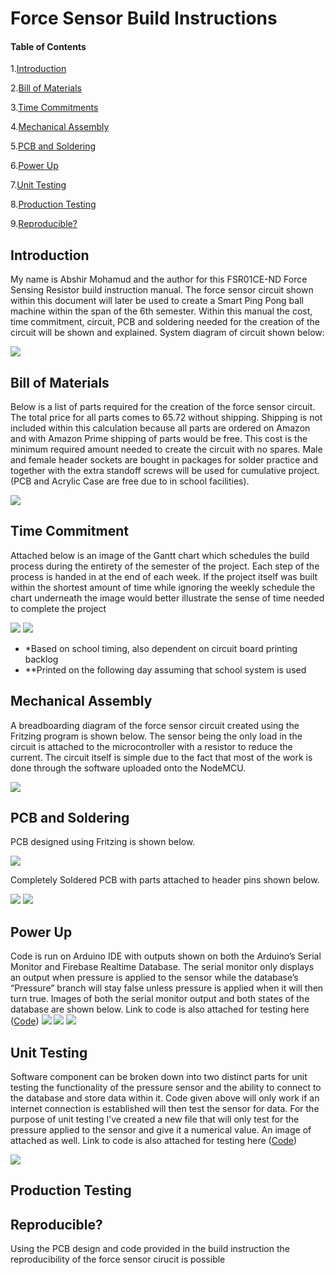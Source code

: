 # Force Sensor Build Instructions

#### Table of Contents

1.[Introduction](https://github.com/Abshir-Mohamud/BallSensor#introduction)

2.[Bill of Materials](https://github.com/Abshir-Mohamud/BallSensor#bill-of-materials)

3.[Time Commitments](https://github.com/Abshir-Mohamud/BallSensor#time-commitments)

4.[Mechanical Assembly](https://github.com/Abshir-Mohamud/BallSensor#mechanical-assembly)

5.[PCB and Soldering](https://github.com/Abshir-Mohamud/BallSensor#PCB-and-soldering)

6.[Power Up](https://github.com/Abshir-Mohamud/BallSensor#power-up)

7.[Unit Testing](https://github.com/Abshir-Mohamud/BallSensor#unit-testing)

8.[Production Testing](https://github.com/Abshir-Mohamud/BallSensor#production-testing)

9.[Reproducible?](https://github.com/Abshir-Mohamud/BallSensor#reproducible?)


## Introduction
My name is Abshir Mohamud and the author for this FSR01CE-ND Force Sensing Resistor build instruction manual. The force sensor circuit shown within this document will later be used to create a Smart Ping Pong ball machine within the span of the 6th semester. Within this manual the cost, time commitment, circuit, PCB and soldering needed for the creation of the circuit will be shown and explained. System diagram of circuit shown below: 

![](Images/AbshirMohamud_SystemDiagram.png)

## Bill of Materials 
Below is a list of parts required for the creation of the force sensor circuit. The total price for all parts comes to 65.72 without shipping. Shipping is not included within this calculation because all parts are ordered on Amazon and with Amazon Prime shipping of parts would be free. This cost is the minimum required amount needed to create the circuit with no spares. Male and female header sockets are bought in packages for solder practice and together with the extra standoff screws will be used for cumulative project. (PCB and Acrylic Case are free due to in school facilities).

![](Images/AbshirMohamud_BillOfMaterials.png)

## Time Commitment 
Attached below is an image of the Gantt chart which schedules the build process during the entirety of the semester of the project. Each step of the process is handed in at the end of each week. If the project itself was built within the shortest amount of time while ignoring the weekly schedule the chart underneath the image would better illustrate the sense of time needed to complete the project

![](Images/AbshirMohamud_Schedule.PNG)
![](Images/AbshirMohamud_TimeCommitments.png)

*  *Based on school timing, also dependent on circuit board printing backlog
*  **Printed on the following day assuming that school system is used

## Mechanical Assembly
A breadboarding diagram of the force sensor circuit created using the Fritzing program is shown below. The sensor being the only load in the circuit is attached to the microcontroller with a resistor to reduce the current. The circuit itself is simple due to the fact that most of the work is done through the software uploaded onto the NodeMCU.

![](Images/AbshirMohamud_PressureSensorV1_bb.png)

## PCB and Soldering
PCB designed using Fritzing is shown below.

![](Images/AbshirMohamud_PressureSensorV1_pcb.png)

Completely Soldered PCB with parts attached to header pins shown below.

![](Images/PCB1.jpg)
![](Images/PCB2.jpg)

## Power Up
Code is run on Arduino IDE with outputs shown on both the Arduino’s Serial Monitor and Firebase Realtime Database. The serial monitor only displays an output when pressure is applied to the sensor while the database’s “Pressure” branch will stay false unless pressure is applied when it will then turn true. Images of both the serial monitor output and both states of the database are shown below. Link to code is also attached for testing here ([Code](Documents/Force_Sensor_ino))
![](Images/AbshirMohamud_SerialMonitor.png)
![](Images/Firebase_Pressure.PNG)
![](Images/Firebase_NoPressure.PNG)

## Unit Testing
Software component can be broken down into two distinct parts for unit testing the functionality of the pressure sensor and the ability to connect to the database and store data within it. Code given above will only work if an internet connection is established will then test the sensor for data. For the purpose of unit testing I’ve created a new file that will only test for the pressure applied to the sensor and give it a numerical value. An image of attached as well. Link to code is also attached for testing here ([Code](Documents/PressureSensorValues_AbshirMohamud.ino))

![](Images/AbshirMohamud_UnitTestingPressure.PNG)

## Production Testing

## Reproducible?
Using the PCB design and code provided in the build instruction the reproducibility of the force sensor cirucit is possible 

